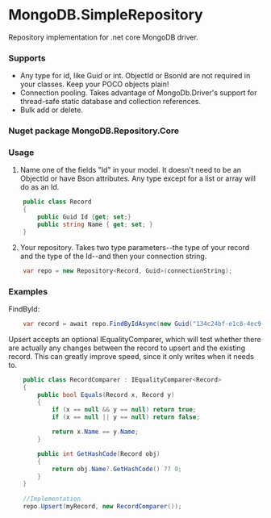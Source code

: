 # MongoDB.SimpleRepository

Repository implementation for .net core MongoDB driver. 

### Supports
* Any type for id, like Guid or int. ObjectId or BsonId are not required in your classes. Keep your POCO objects plain!
* Connection pooling. Takes advantage of MongoDb.Driver's support for thread-safe static database and collection references.
* Bulk add or delete.

### Nuget package MongoDB.Repository.Core

### Usage

1. Name one of the fields "Id" in your model. It doesn't need to be an ObjectId or have Bson attributes. Any type except for a list or array will do as an Id. 
```csharp
    public class Record
    {
        public Guid Id {get; set;}
        public string Name { get; set; }
    }
```

2. Your repository. Takes two type parameters--the type of your record and the type of the Id--and then your connection string.
```csharp
    var repo = new Repository<Record, Guid>(connectionString);
```

### Examples
FindById:
```csharp
    var record = await repo.FindByIdAsync(new Guid("134c24bf-e1c8-4ec9-bd7e-ebbe211ebb72"));
```

Upsert accepts an optional IEqualityComparer, which will test whether there are actually any changes between the record to upsert and the existing record. This can greatly improve speed, since it only writes when it needs to.

```csharp
    public class RecordComparer : IEqualityComparer<Record>
    {
        public bool Equals(Record x, Record y)
        {
            if (x == null && y == null) return true;
            if (x == null || y == null) return false;

            return x.Name == y.Name;
        }

        public int GetHashCode(Record obj)
        {
            return obj.Name?.GetHashCode() ?? 0;
        }
    }
    
    //Implementation
    repo.Upsert(myRecord, new RecordComparer());
```
